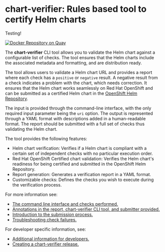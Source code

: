 # **chart-verifier**: Rules based tool to certify Helm charts

Testing!

[![Docker Repository on Quay](https://quay.io/repository/redhat-certification/chart-verifier/status "Docker Repository on Quay")](https://quay.io/repository/redhat-certification/chart-verifier)

The **chart-verifier** CLI tool allows you to validate the Helm chart against a configurable list of checks. The tool ensures that the Helm charts include the associated metadata and formatting, and are distribution ready.

The tool allows users to validate a Helm chart URL and provides a report where each check has a `positive` or `negative` result. A negative result from a check indicates a problem with the chart, which needs correction. It ensures that the Helm chart works seamlessly on Red Hat OpenShift and can be submitted as a certified Helm chart in the [OpenShift Helm Repository](https://github.com/openshift-helm-charts).

The input is provided through the command-line interface, with the only required input parameter being the `uri` option. The output is represented through a YAML format with descriptions added in a human-readable format. The report should be submitted with a full set of checks thus validating the Helm chart.

The tool provides the following features:

-   Helm chart verification: Verifies if a Helm chart is compliant with a certain set of independent checks with no particular execution order.
-   Red Hat OpenShift Certified chart validation: Verifies the Helm chart's readiness for being certified and submitted in the OpenShift Helm Repository.    
-   Report generation: Generates a verification report in a YAML format.    
-   Customizable checks: Defines the checks you wish to execute during the verification process.

For more information see:

- [The command line interface and checks performed.](docs/helm-chart-checks.md)
- [Annotations in the report,  chart-verifier CLI tool, and submitter provided.](docs/helm-chart-annotations.md)
- [Introduction to the submission process.](docs/helm-chart-submission.md)
- [Troubleshooting check failures.](docs/helm-chart-troubleshooting.md)

For developer specific information, see:

- [Additional information for developers.](docs/helm-chart-developer.md)
- [Creating a chart-verifier release.](docs/helm-chart-release.md)
